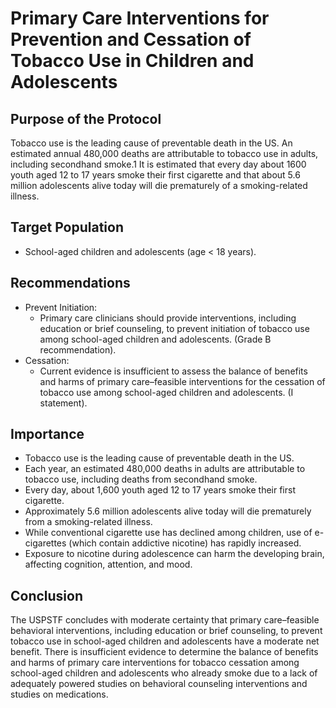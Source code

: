 # Primary Care Interventions for Prevention and Cessation of Tobacco Use in Children and Adolescents

## Purpose of the Protocol
Tobacco use is the leading cause of preventable death in the US. An estimated annual 480,000 deaths are attributable to tobacco use in adults, including secondhand smoke.1 It is estimated that every day about 1600 youth aged 12 to 17 years smoke their first cigarette and that about 5.6 million adolescents alive today will die prematurely of a smoking-related illness.

## Target Population
- School-aged children and adolescents (age < 18 years).

## Recommendations
- Prevent Initiation:
    - Primary care clinicians should provide interventions, including education or brief counseling, to prevent initiation of tobacco use among school-aged children and adolescents. (Grade B recommendation).
- Cessation:
    - Current evidence is insufficient to assess the balance of benefits and harms of primary care–feasible interventions for the cessation of tobacco use among school-aged children and adolescents. (I statement).

## Importance
- Tobacco use is the leading cause of preventable death in the US.
- Each year, an estimated 480,000 deaths in adults are attributable to tobacco use, including deaths from secondhand smoke.
- Every day, about 1,600 youth aged 12 to 17 years smoke their first cigarette.
- Approximately 5.6 million adolescents alive today will die prematurely from a smoking-related illness.
- While conventional cigarette use has declined among children, use of e-cigarettes (which contain addictive nicotine) has rapidly increased.
- Exposure to nicotine during adolescence can harm the developing brain, affecting cognition, attention, and mood.

## Conclusion
The USPSTF concludes with moderate certainty that primary care–feasible behavioral interventions, including education or brief counseling, to prevent tobacco use in school-aged children and adolescents have a moderate net benefit. There is insufficient evidence to determine the balance of benefits and harms of primary care interventions for tobacco cessation among school-aged children and adolescents who already smoke due to a lack of adequately powered studies on behavioral counseling interventions and studies on medications.
